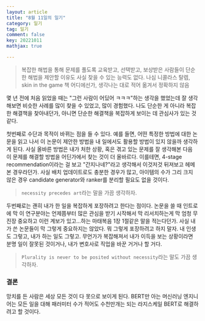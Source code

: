 ```yaml
---
layout: article
title: "8월 11일의 일기"
category: 일기
tag: 일기
comment: false
key: 20221011
mathjax: true

---
```



> 복잡한 해법을 통해 문제를 풀도록 교육받고, 선택받고, 보상받은 사람들이 단순한 해법을 제안할 이유도 사실 찾을 수 있는 능력도 없다.
> 나심 니콜라스 탈렙, skin in the game 책 어디에선가, 생각나는 대로 적어 옮겨서 정확하지 않음

몇 년 전에 처음 읽었을 때는 "그런 사람이 어딨어 ㅋㅋㅋ"하는 생각을 했었는데 잘 생각해보면 비슷한 사례를 많이 찾을 수 있었고, 많이 경험했다. 나도 단순한 게 아니라 복잡한 해결책을 찾아내던가, 아니면 단순한 해결책을 복잡하게 보이는 데 관심사가 있는 것 같다.

첫번째로 수단과 목적이 바뀌는 점을 들 수 있다. 예를 들면, 어떤 특정한 방법에 대한 논문을 읽고 나서 이 논문이 제안한 방법을 내 일에서도 활용할 방법이 있지 않을까 생각하게 된다. 사실 올바른 방법은 내가 처한 상황, 혹은 겪고 있는 문제를 잘 생각해본 다음 이 문제를 해결할 방법을 어딘가에서 찾는 것이 더 올바르다. 이를테면, 4-stage recommendation이라는 걸 보고 "간지나네?"라고 생각해서 이것저것 뒤져보고 헤메본 경우라던가. 사실 배치 업데이트로도 충분한 경우가 많고, 아이템의 수가 그리 크지 않은 경우 candidate generator와 ranker를 분리할 필요도 없을 것이다.

> `necessity precedes art`라는 말을 가끔 생각하자.


두번째로는 괜히 내가 한 일을 복잡하게 포장하려고 한다는 점이다. 논문을 쓸 때 인트로에 막 이 연구분야는 언제쯤부터 많은 관심을 받기 시작해서 막 리서치하는게 막 엄청 무진장 중요하고 이런 계보가 있고...하는 마태복음 1장 1절같은 말을 적는다던가. 사실 내가 쓴 논문들이 막 그렇게 중요하지는 않았다. 뭐 그렇게 포장하려고 하지 말자. 내 인생도 그렇고, 내가 하는 일도 그렇고. 무언가가 복잡해져서 내가 이득을 보는 상황이라면 분명 일이 잘못된 것이거나, 내가 변호사로 직업을 바꾼 거거나 할 거다.

> `Plurality is never to be posited without necessity`라는 말도 가끔 생각하자.

### 결론

망치를 든 사람은 세상 모든 것이 다 못으로 보이게 된다. BERT만 아는 머신러닝 엔지니어는 모든 일을 대해 패러미터 수가 적어도 수천만개는 되는 라지스케일 BERT로 해결하려고 할 것이다.